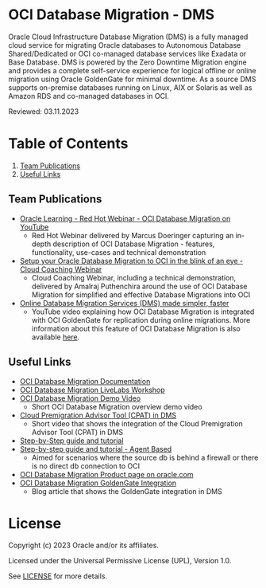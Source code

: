 # OCI Database Migration - DMS
 
Oracle Cloud Infrastructure Database Migration (DMS) is a fully managed cloud service for migrating Oracle databases to Autonomous Database Shared/Dedicated or OCI co-managed database services like Exadata or Base Database. DMS is powered by the Zero Downtime Migration engine and provides a complete self-service experience for logical offline or online migration using Oracle GoldenGate for minimal downtime. As a source DMS supports on-premise databases running on Linux, AIX or Solaris as well as Amazon RDS and co-managed databases in OCI.

Reviewed: 03.11.2023
 
# Table of Contents
 
1. [Team Publications](#team-publications)
2. [Useful Links](#useful-links)
 
## Team Publications
 
- [Oracle Learning - Red Hot Webinar - OCI Database Migration on YouTube](https://www.youtube.com/watch?v=oLpah0TlmFE)
    - Red Hot Webinar delivered by Marcus Doeringer capturing an in-depth description of OCI Database Migration - features, functionality, use-cases and technical demonstration
- [Setup your Oracle Database Migration to OCI in the blink of an eye - Cloud Coaching Webinar](https://www.youtube.com/watch?v=jEJ30lona7g)
    - Cloud Coaching Webinar, including a technical demonstration, delivered by Amalraj Puthenchira around the use of OCI Database Migration for simplified and effective Database Migrations into OCI
- [Online Database Migration Services (DMS) made simpler, faster](https://www.youtube.com/watch?v=iVCZYU5ddBA)
    - YouTube video explaining how OCI Database Migration is integrated with OCI GoldenGate for replication during online migrations. More information about this feature of OCI Database Migration is also available [here](https://blogs.oracle.com/dataintegration/post/oci-database-migration-announces-oci-goldengate-integration).
 
## Useful Links

- [OCI Database Migration Documentation](https://docs.oracle.com/en/cloud/paas/database-migration)
- [OCI Database Migration LiveLabs Workshop](https://apexapps.oracle.com/pls/apex/dbpm/r/livelabs/view-workshop?wid=3326)
- [OCI Database Migration Demo Video](https://www.youtube.com/watch?v=LBCMudosCYI)
    - Short OCI Database Migration overview demo video
- [Cloud Premigration Advisor Tool (CPAT) in DMS](https://www.youtube.com/watch?v=kYUqh4O1Owo)
    - Short video that shows the integration of the Cloud Premigration Advisor Tool (CPAT) in DMS
- [Step-by-Step guide and tutorial](https://www-sites.oracle.com/a/ocom/docs/oci-database-migration-service-end-to-end-online-migration-tutorial.pdf)
- [Step-by-step guide and tutorial - Agent Based](https://www.oracle.com/a/ocom/docs/oci-database-migration-agent-tutorial.pdf)
    - Aimed for scenarios where the source db is behind a firewall or there is no direct db connection to OCI
- [OCI Database Migration Product page on oracle.com](https://www.oracle.com/cloud/database-migration)
- [OCI Database Migration GoldenGate Integration](https://blogs.oracle.com/dataintegration/post/oci-database-migration-announces-oci-goldengate-integration)
    - Blog article that shows the GoldenGate integration in DMS
 
# License
 
Copyright (c) 2023 Oracle and/or its affiliates.
 
Licensed under the Universal Permissive License (UPL), Version 1.0.
 
See [LICENSE](https://github.com/oracle-devrel/technology-engineering/blob/main/LICENSE) for more details.
